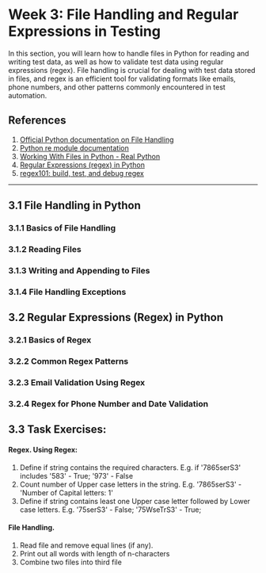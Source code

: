 # Week 3: File Handling and Regular Expressions in Testing

In this section, you will learn how to handle files in Python for reading and writing test data, as well as how to validate test data using regular expressions (regex). File handling is crucial for dealing with test data stored in files, and regex is an efficient tool for validating formats like emails, phone numbers, and other patterns commonly encountered in test automation.


## References

1. [Official Python documentation on File Handling](https://docs.python.org/3/tutorial/inputoutput.html#reading-and-writing-files)
2. [Python re module documentation](https://docs.python.org/3/library/re.html)
3. [Working With Files in Python - Real Python](https://realpython.com/working-with-files-in-python/)
4. [Regular Expressions (regex) in Python](https://docs.python.org/3/howto/regex.html)
5. [regex101: build, test, and debug regex](https://regex101.com/)

---

## 3.1 File Handling in Python

### 3.1.1 Basics of File Handling
### 3.1.2 Reading Files
### 3.1.3 Writing and Appending to Files
### 3.1.4 File Handling Exceptions

## 3.2 Regular Expressions (Regex) in Python
### 3.2.1 Basics of Regex
### 3.2.2 Common Regex Patterns
### 3.2.3 Email Validation Using Regex
### 3.2.4 Regex for Phone Number and Date Validation

## 3.3 Task Exercises:
#### Regex. Using Regex:
1. Define if string contains the required characters. E.g. if '7865serS3' includes '583' - True; '973' - False
2. Count number of Upper case letters in the string.  E.g. '7865serS3' - 'Number of Capital letters: 1'
3. Define if string contains least one Upper case letter followed by Lower case letters.  E.g. '75serS3' - False; '75WseTrS3' - True; 
#### File Handling. 
1. Read file and remove equal lines (if any).
2. Print out all words with length of n-characters
3. Combine two files into third file

